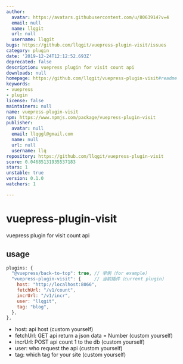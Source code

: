 ```yaml
---
author:
  avatar: https://avatars.githubusercontent.com/u/8063914?v=4
  email: null
  name: llqgit
  url: null
  username: llqgit
bugs: https://github.com/llqgit/vuepress-plugin-visit/issues
category: plugin
date: '2019-12-24T12:12:52.693Z'
deprecated: false
description: vuepress plugin for visit count api
downloads: null
homepage: https://github.com/llqgit/vuepress-plugin-visit#readme
keywords:
- vuepress
- plugin
license: false
maintainers: null
name: vuepress-plugin-visit
npm: https://www.npmjs.com/package/vuepress-plugin-visit
publisher:
  avatar: null
  email: llqggl@gmail.com
  name: null
  url: null
  username: llq
repository: https://github.com/llqgit/vuepress-plugin-visit
score: 0.04685131935537183
stars: 1
unstable: true
version: 0.1.0
watchers: 1

---
```


# vuepress-plugin-visit

vuepress plugin for visit count api

## usage

```js
plugins: {
  "@vuepress/back-to-top": true, // 举例（for example）
  "vuepress-plugin-visit": {     // 当前插件（current plugin）
    host: "http://localhost:8066",
    fetchUrl: "/v1/count",
    incrUrl: "/v1/incr",
    user: "llqgit",
    tag: "blog",
  },
},
```

- host: api host (custom yourself)
- fetchUrl: GET api return a json data = Number (custom yourself)
- incrUrl: POST api count 1 to the db (custom yourself)
- user: who request the api (custom yourself)
- tag: which tag for your site (custom yourself)
